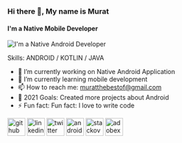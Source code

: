 ### Hi there 👋, My name is Murat
#### I'm a Native Mobile Developer 
![I'm a Native Android Developer ](https://i.pinimg.com/originals/e4/26/70/e426702edf874b181aced1e2fa5c6cde.gif)


Skills: ANDROID / KOTLIN / JAVA 

- 🔭 I’m currently working on Native Android Application 
- 🌱 I’m currently learning mobile development 
- 📫 How to reach me: muratthebestof@gmail.com 
- 🥅 2021 Goals: Created more projects about Android
- ⚡ Fun fact:  Fun fact: I love to write code 


[<img src='https://cdn.jsdelivr.net/npm/simple-icons@3.0.1/icons/github.svg' alt='github' height='40'>](https://github.com/https://github.com/MuratCAY)
[<img src='https://cdn-icons.flaticon.com/png/512/3536/premium/3536505.png?token=exp=1644831024~hmac=2394f923662c3523d3a2abd252a2347e' alt='linkedin' height='40'>](https://www.linkedin.com/in/murat-cay24/)
[<img src='https://cdn.jsdelivr.net/npm/simple-icons@3.0.1/icons/twitter.svg' alt='twitter' height='40'>](https://mobile.twitter.com/murat_cay24)
[<img src='https://developer.android.com/images/logos/android.svg' alt='android' height='40'>](https://developer.android.com)
[<img src='https://cdn.jsdelivr.net/npm/simple-icons@3.0.1/icons/stackoverflow.svg' alt='stackoverflow' height='40'>](https://stackoverflow.com/users/https://meta.stackoverflow.com/users/15870867/murat-%c3%87ay)
[<img src='https://cdn.jsdelivr.net/npm/simple-icons@3.0.1/icons/adobexd.svg' alt='adobexd' height='40'>](https://tr.wikipedia.org/wiki/Dosya:Adobe_XD_CC_icon.svg)  

